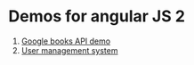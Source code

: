 # Demos for angular JS 2

1. [Google books API demo](https://cdn.rawgit.com/siddhartha-gupta/angular1-playground/42dca6605491659cf1986cc16a2b9d30c9829dcc/books/index.html)
2. [User management system](https://cdn.rawgit.com/siddhartha-gupta/angular1-playground/1b7d8372ac87c9a4ef99b54560d495547e3d9a39/form-management-typescript/dist/app/index.html)
